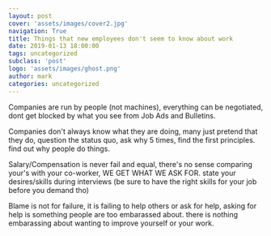 ```yaml
---
layout: post
cover: 'assets/images/cover2.jpg'
navigation: True
title: Things that new employees don't seem to know about work
date: 2019-01-13 18:00:00
tags: uncategorized
subclass: 'post'
logo: 'assets/images/ghost.png'
author: mark
categories: uncategorized
---
```

<!-- wp:paragraph -->  <p>Companies are run by people (not machines), everything can be negotiated, dont get blocked by what you see from Job Ads and Bulletins.</p>  <!-- /wp:paragraph -->    <!-- wp:paragraph -->  <p>Companies don't always know what they are doing, many just pretend that they do, question the status quo, ask why 5 times, find the first principles. find out why people do things.</p>  <!-- /wp:paragraph -->    <!-- wp:paragraph -->  <p>Salary/Compensation is never fail and equal, there's no sense comparing your's with your co-worker, WE GET WHAT WE ASK FOR. state your desires/skills during interviews (be sure to have the right skills for your job before you demand tho)</p>  <!-- /wp:paragraph -->    <!-- wp:paragraph -->  <p>Blame is not for failure, it is failing to help others or ask for help, asking for help is something people are too embarassed about. there is nothing embarassing about wanting to improve yourself or your work.</p>  <!-- /wp:paragraph -->    <!-- wp:paragraph -->  <p></p>  <!-- /wp:paragraph -->
